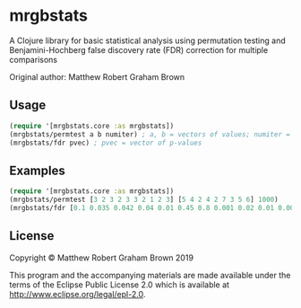 # mrgbstats

A Clojure library for basic statistical analysis using permutation testing and
Benjamini-Hochberg false discovery rate (FDR) correction for multiple
comparisons

Original author: Matthew Robert Graham Brown


## Usage

```clojure
(require '[mrgbstats.core :as mrgbstats])
(mrgbstats/permtest a b numiter) ; a, b = vectors of values; numiter = integer
(mrgbstats/fdr pvec) ; pvec = vector of p-values
```


## Examples

```clojure
(require '[mrgbstats.core :as mrgbstats])
(mrgbstats/permtest [3 2 3 2 3 3 2 1 2 3] [5 4 2 4 2 7 3 5 6] 1000)
(mrgbstats/fdr [0.1 0.035 0.042 0.04 0.01 0.45 0.8 0.001 0.02 0.01 0.008])
```


## License

Copyright © Matthew Robert Graham Brown 2019

This program and the accompanying materials are made available under the
terms of the Eclipse Public License 2.0 which is available at
http://www.eclipse.org/legal/epl-2.0.


